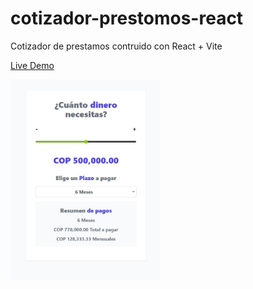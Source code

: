# cotizador-prestomos-react
Cotizador de prestamos contruido con React + Vite

[Live Demo](https://cotizador-prestamos-react-d4e716.netlify.app/)

<img src="bg.jpg" width="240" />
